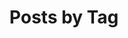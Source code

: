 ---
title: "Posts by Tag"
permalink: /tags/
layout: tags
author_profile: true
sidebar:
  nav: "main"
---